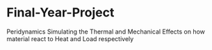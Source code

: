# Final-Year-Project
Peridynamics
Simulating the Thermal and Mechanical Effects on how material react to Heat and Load respectively
